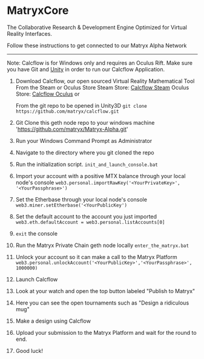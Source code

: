 # MatryxCore
The Collaborative Research &amp; Development Engine Optimized for Virtual Reality Interfaces.

Follow these instructions to get connected to our Matryx Alpha Network

---

Note: Calcflow is for Windows only and requires an Oculus Rift.
Make sure you have Git and [Unity](https://unity3d.com/) in order to run our Calcflow Application.


1. Download Calcflow, our open sourced Virtual Reality Mathematical Tool
	From the Steam or Oculus Store
		Steam Store: [Calcflow Steam](http://store.steampowered.com/app/547280/Calcflow/)
		Oculus Store: [Calcflow Oculus](https://www.oculus.com/experiences/rift/1143046855744783/)
	or

	From the git repo to be opened in Unity3D
	`git clone https://github.com/matryx/calcflow.git`

2. Git Clone this geth node repo to your windows machine
	'https://github.com/matryx/Matryx-Alpha.git'

3. Run your Windows Command Prompt as Administrator

4. Navigate to the directory where you git cloned the repo

5. Run the initialization script.
	`init_and_launch_console.bat`

6. Import your account with a positive MTX balance through your local node's console
	`web3.personal.importRawKey('<YourPrivateKey>', '<YourPassphrase>')`
	
7. Set the Etherbase through your local node's console
	`web3.miner.setEtherbase('<YourPublicKey')`
	
8. Set the default account to the account you just imported
	`web3.eth.defaultAccount = web3.personal.listAccounts[0]`

9. `exit` the console

10. Run the Matryx Private Chain geth node locally
	`enter_the_matryx.bat`
	
11. Unlock your account so it can make a call to the Matryx Platform
	`web3.personal.unlockAccount('<YourPublicKey>','<YourPassphrase>', 1000000)`

12. Launch Calcflow
13. Look at your watch and open the top button labeled "Publish to Matryx"
14. Here you can see the open tournaments such as "Design a ridiculous mug"
15. Make a design using Calcflow
16. Upload your submission to the Matryx Platform and wait for the round to end.
17. Good luck!




